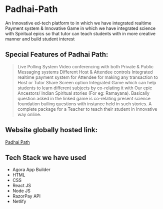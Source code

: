 # Padhai-Path
An Innovative ed-tech platform to in which we have integrated realtime Payment system &amp; Innovative Game in which we have integrated science with Spiritual epics so that tutor can teach students with in more creative manner and build student interest

## Special Features of Padhai Path:
> Live Polling System
> Video conferencing with both Private & Public Messaging systems
> Different Host & Attendee controls
> Integrated realtime payment system for Attendee for making any transaction to Host or Tutor
> Share Screen option
> Integrated Game which can help students to learn different subjects by co-relating it with Our epic Ancestors/ Indian Spiritual stories (For eg: Ramayana). Basically question asked in the linked game is co-relating present science foundation builing questions with instance held in such stories.
> A complete package for a Teacher to teach their student in Innovative way online.

## Website globally hosted link: 
[Padhai Path](https://padhai-path.netlify.app/create)

## Tech Stack we have used
* Agora App Builder
* HTML
* CSS
* React JS
* Node JS
* RazorPay API
* Netlify
